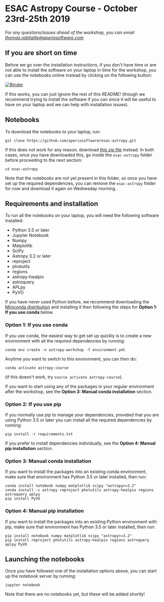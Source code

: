 # ESAC Astropy Course - October 23rd-25th 2019

*For any questions/issues ahead of the workshop, you can email thomas.robitaille@aperiosoftware.com*

## If you are short on time

Before we go over the installation instructions, if you don't have time or are
not able to install the software on your laptop in time for the workshop, you
can use the notebooks online instead by clicking on the following button:

[![Binder](https://mybinder.org/badge_logo.svg)](https://mybinder.org/v2/gh/aperiosoftware/esac-astropy/master)

If this works, you can just ignore the rest of this README! (though we recommend
trying to install the software if you can since it will be useful to have on
your laptop and we can help with installation issues).

## Notebooks

To download the notebooks to your laptop, run:

    git clone https://github.com/aperiosoftware/esac-astropy.git

If this does not work for any reason, download
[this zip file](https://github.com/aperiosoftware/esac-astropy/archive/master.zip)
instead. In both cases, once you have downloaded this, go inside the
``esac-astropy`` folder before proceeding to the next section:

    cd esac-astropy

Note that the notebooks are not yet present in this folder, so once you have
set up the required dependencies, you can remove the ``esac-astropy`` folder for now
and download it again on Wednesday morning.

## Requirements and installation

To run all the notebooks on your laptop, you will need the following software
installed:

* Python 3.5 or later
* Jupyter Notebook
* Numpy
* Matplotlib
* SciPy
* Astropy 3.2 or later
* reproject
* photutils
* regions
* astropy-healpix
* astroquery
* APLpy
* PyVO

If you have never used Python before, we recommend downloading the [Miniconda
distribution](https://docs.conda.io/en/latest/miniconda.html) and installing it
then following the steps for **Option 1: If you use conda** below.

### Option 1: If you use conda

If you use conda, the easiest way to get set up quickly is to create a new
environment with all the required dependencies by running:

    conda env create -n astropy-workshop -f environment.yml

Anytime you want to switch to this environment, you can then do:

    conda activate astropy-course

(if this doesn't work, try ``source activate astropy-course``).

If you want to start using any of the packages in your regular environment after
the workshop, see the **Option 3: Manual conda installation** section.

### Option 2: If you use pip

If you normally use pip to manage your dependencies, provided that you are using
Python 3.5 or later you can install all the required dependencies by running:

    pip install -r requirements.txt

If you prefer to install dependencies individually, see the **Option 4: Manual
pip installation** section.

### Option 3: Manual conda installation

If you want to install the packages into an existing conda environment, make
sure that environment has Python 3.5 or later installed, then run:

    conda install notebook numpy matplotlib scipy "astropy>=3.2"
    conda install -c astropy reproject photutils astropy-healpix regions astroquery aplpy
    pip install PyVO

### Option 4: Manual pip installation

If you want to install the packages into an existing Python environment with
pip, make sure that environment has Python 3.5 or later installed, then run:

    pip install notebook numpy matplotlib scipy "astropy>=3.2"
    pip install reproject photutils astropy-healpix regions astroquery aplpy PyVO

## Launching the notebooks

Once you have followed one of the installation options above, you can start
up the notebook server by running:

    jupyter notebook

Note that there are no notebooks yet, but these will be added shortly!
